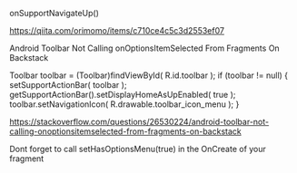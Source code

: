 onSupportNavigateUp()

https://qiita.com/orimomo/items/c710ce4c5c3d2553ef07

Android Toolbar Not Calling onOptionsItemSelected From Fragments On Backstack

Toolbar toolbar = (Toolbar)findViewById( R.id.toolbar );
if (toolbar != null) {
    setSupportActionBar( toolbar );
    getSupportActionBar().setDisplayHomeAsUpEnabled( true );
    toolbar.setNavigationIcon( R.drawable.toolbar_icon_menu );
}

https://stackoverflow.com/questions/26530224/android-toolbar-not-calling-onoptionsitemselected-from-fragments-on-backstack


Dont forget to call setHasOptionsMenu(true) in the OnCreate of your fragment
